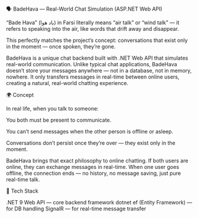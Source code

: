 🗣️ BadeHava — Real-World Chat Simulation (ASP.NET Web API)

“Bade Hava” (باد هوا) in Farsi literally means “air talk” or “wind talk” —
it refers to speaking into the air, like words that drift away and disappear.

This perfectly matches the project’s concept: conversations that exist only in the moment —
once spoken, they’re gone.

BadeHava is a unique chat backend built with .NET Web API that simulates real-world communication.
Unlike typical chat applications, BadeHava doesn’t store your messages anywhere — not in a database, not in memory, nowhere.
It only transfers messages in real-time between online users, creating a natural, real-world chatting experience.


🌍 Concept

In real life, when you talk to someone:

You both must be present to communicate.

You can’t send messages when the other person is offline or asleep.

Conversations don’t persist once they’re over — they exist only in the moment.

BadeHava brings that exact philosophy to online chatting.
If both users are online, they can exchange messages in real-time.
When one user goes offline, the connection ends — no history, no message saving, just pure real-time talk.


🧠 Tech Stack

.NET 9 Web API — core backend framework
dotnet ef (Entity Framework) — for DB handling
SignalR — for real-time message transfer

